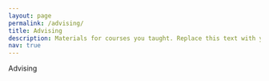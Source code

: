 ```yaml
---
layout: page
permalink: /advising/
title: Advising
description: Materials for courses you taught. Replace this text with your description.
nav: true
---
```


Advising